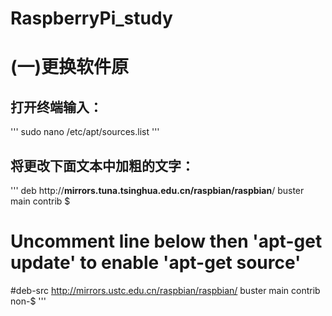 # RaspberryPi_study

# (一)更换软件原
## 打开终端输入：
'''
sudo nano /etc/apt/sources.list
'''
## 将更改下面文本中加粗的文字：
'''
deb http://**mirrors.tuna.tsinghua.edu.cn/raspbian/raspbian**/ buster main contrib $
# Uncomment line below then 'apt-get update' to enable 'apt-get source'
#deb-src http://mirrors.ustc.edu.cn/raspbian/raspbian/ buster main contrib non-$
'''

